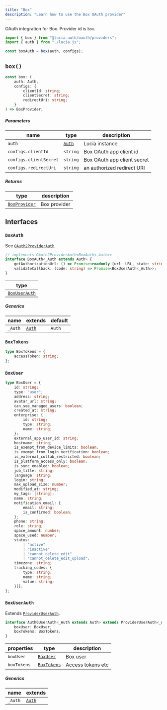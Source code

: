 ```yaml
---
title: "Box"
description: "Learn how to use the Box OAuth provider"
---
```


OAuth integration for Box. Provider id is `box`.

```ts
import { box } from "@lucia-auth/oauth/providers";
import { auth } from "./lucia.js";

const boxAuth = box(auth, configs);
```

## `box()`

```ts
const box: (
	auth: Auth,
	configs: {
		clientId: string;
		clientSecret: string;
		redirectUri: string;
	}
) => BoxProvider;
```

##### Parameters

| name                   | type                                       | description                 |
| ---------------------- | ------------------------------------------ | --------------------------- |
| `auth`                 | [`Auth`](/reference/lucia/interfaces/auth) | Lucia instance              |
| `configs.clientId`     | `string`                                   | Box OAuth app client id     |
| `configs.clientSecret` | `string`                                   | Box OAuth app client secret |
| `configs.redirectUri`  | `string`                                   | an authorized redirect URI  |

##### Returns

| type                          | description  |
| ----------------------------- | ------------ |
| [`BoxProvider`](#boxprovider) | Box provider |

## Interfaces

### `BoxAuth`

See [`OAuth2ProviderAuth`](/reference/oauth/interfaces/oauth2providerauth).

```ts
// implements OAuth2ProviderAuth<BoxAuth<_Auth>>
interface BoxAuth<_Auth extends Auth> {
	getAuthorizationUrl: () => Promise<readonly [url: URL, state: string]>;
	validateCallback: (code: string) => Promise<BoxUserAuth<_Auth>>;
}
```

| type                          |
| ----------------------------- |
| [`BoxUserAuth`](#boxuserauth) |

##### Generics

| name    | extends                                    | default |
| ------- | ------------------------------------------ | ------- |
| `_Auth` | [`Auth`](/reference/lucia/interfaces/auth) | `Auth`  |

### `BoxTokens`

```ts
type BoxTokens = {
	accessToken: string;
};
```

### `BoxUser`

```ts
type BoxUser = {
	id: string;
	type: "user";
	address: string;
	avatar_url: string;
	can_see_managed_users: boolean;
	created_at: string;
	enterprise: {
		id: string;
		type: string;
		name: string;
	};
	external_app_user_id: string;
	hostname: string;
	is_exempt_from_device_limits: boolean;
	is_exempt_from_login_verification: boolean;
	is_external_collab_restricted: boolean;
	is_platform_access_only: boolean;
	is_sync_enabled: boolean;
	job_title: string;
	language: string;
	login: string;
	max_upload_size: number;
	modified_at: string;
	my_tags: [string];
	name: string;
	notification_email: {
		email: string;
		is_confirmed: boolean;
	};
	phone: string;
	role: string;
	space_amount: number;
	space_used: number;
	status:
		| "active"
		| "inactive"
		| "cannot_delete_edit"
		| "cannot_delete_edit_upload";
	timezone: string;
	tracking_codes: {
		type: string;
		name: string;
		value: string;
	}[];
};
```

### `BoxUserAuth`

Extends [`ProviderUserAuth`](/reference/oauth/interfaces/provideruserauth).

```ts
interface Auth0UserAuth<_Auth extends Auth> extends ProviderUserAuth<_Auth> {
	boxUser: BoxUser;
	boxTokens: BoxTokens;
}
```

| properties  | type                      | description       |
| ----------- | ------------------------- | ----------------- |
| `boxUser`   | [`BoxUser`](#boxuser)     | Box user          |
| `boxTokens` | [`BoxTokens`](#boxtokens) | Access tokens etc |

##### Generics

| name    | extends                                    |
| ------- | ------------------------------------------ |
| `_Auth` | [`Auth`](/reference/lucia/interfaces/auth) |
